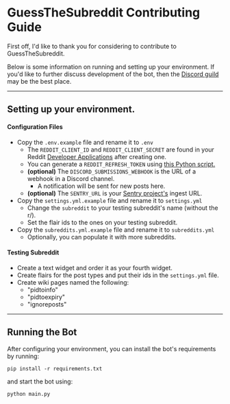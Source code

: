 # GuessTheSubreddit Contributing Guide

First off, I'd like to thank you for considering to contribute to GuessTheSubreddit.

Below is some information on running and setting up your environment. If you'd like to further discuss development of the bot, then the [Discord guild](https://discord.gg/nMgNDQS) may be the best place.

- - -

## Setting up your environment.

#### Configuration Files
* Copy the ``.env.example`` file and rename it to ``.env``
    * The ``REDDIT_CLIENT_ID`` and ``REDDIT_CLIENT_SECRET`` are found in your Reddit [Developer Applications](https://old.reddit.com/prefs/apps/) after creating one.
    * You can generate a ``REDDIT_REFRESH_TOKEN`` using [this Python script.](https://praw.readthedocs.io/en/latest/tutorials/refresh_token.html)
    * **(optional)** The ``DISCORD_SUBMISSIONS_WEBHOOK`` is the URL of a webhook in a Discord channel.
        * A notification will be sent for new posts here.
    * **(optional)** The ``SENTRY_URL`` is your [Sentry project's](https://sentry.io) ingest URL.
* Copy the ``settings.yml.example`` file and rename it to ``settings.yml``
    * Change the ``subreddit`` to your testing subreddit's name (without the r/).
    * Set the flair ids to the ones on your testing subreddit.
* Copy the ``subreddits.yml.example`` file and rename it to ``subreddits.yml``
    * Optionally, you can populate it with more subreddits.

#### Testing Subreddit
* Create a text widget and order it as your fourth widget.
* Create flairs for the post types and put their ids in the ``settings.yml`` file.
* Create wiki pages named the following:
    * "pidtoinfo"
    * "pidtoexpiry"
    * "ignoreposts"

- - -

## Running the Bot

After configuring your environment, you can install the bot's requirements by running:

``pip install -r requirements.txt``

and start the bot using:

``python main.py``
